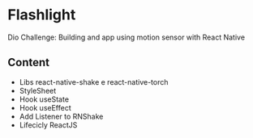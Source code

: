 # Flashlight

Dio Challenge: Building and app using motion sensor with React Native

## Content
- Libs react-native-shake e react-native-torch
- StyleSheet
- Hook useState
- Hook useEffect
- Add Listener to RNShake
- Lifecicly ReactJS
